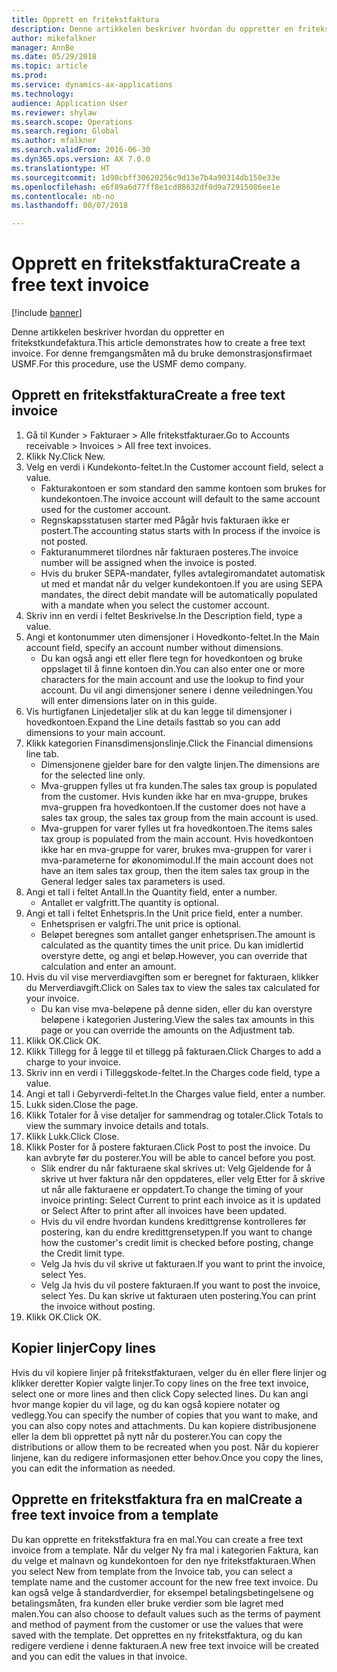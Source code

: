 ```yaml
--- 
title: Opprett en fritekstfaktura
description: Denne artikkelen beskriver hvordan du oppretter en fritekstkundefaktura.
author: mikefalkner
manager: AnnBe
ms.date: 05/29/2018
ms.topic: article
ms.prod: 
ms.service: dynamics-ax-applications
ms.technology: 
audience: Application User
ms.reviewer: shylaw
ms.search.scope: Operations
ms.search.region: Global
ms.author: mfalkner
ms.search.validFrom: 2016-06-30
ms.dyn365.ops.version: AX 7.0.0
ms.translationtype: HT
ms.sourcegitcommit: 1d98cbff30620256c9d13e7b4a90314db150e33e
ms.openlocfilehash: e6f89a6d77ff8e1cd88632df0d9a72915086ee1e
ms.contentlocale: nb-no
ms.lasthandoff: 08/07/2018

---
```


# <a name="create-a-free-text-invoice"></a><span data-ttu-id="a017b-103">Opprett en fritekstfaktura</span><span class="sxs-lookup"><span data-stu-id="a017b-103">Create a free text invoice</span></span>

[!include [banner](../includes/banner.md)]

<span data-ttu-id="a017b-104">Denne artikkelen beskriver hvordan du oppretter en fritekstkundefaktura.</span><span class="sxs-lookup"><span data-stu-id="a017b-104">This article demonstrates how to create a free text invoice.</span></span> <span data-ttu-id="a017b-105">For denne fremgangsmåten må du bruke demonstrasjonsfirmaet USMF.</span><span class="sxs-lookup"><span data-stu-id="a017b-105">For this procedure, use the USMF demo company.</span></span>

## <a name="create-a-free-text-invoice"></a><span data-ttu-id="a017b-106">Opprett en fritekstfaktura</span><span class="sxs-lookup"><span data-stu-id="a017b-106">Create a free text invoice</span></span>

1. <span data-ttu-id="a017b-107">Gå til Kunder > Fakturaer > Alle fritekstfakturaer.</span><span class="sxs-lookup"><span data-stu-id="a017b-107">Go to Accounts receivable > Invoices > All free text invoices.</span></span>
2. <span data-ttu-id="a017b-108">Klikk Ny.</span><span class="sxs-lookup"><span data-stu-id="a017b-108">Click New.</span></span>
3. <span data-ttu-id="a017b-109">Velg en verdi i Kundekonto-feltet.</span><span class="sxs-lookup"><span data-stu-id="a017b-109">In the Customer account field, select a value.</span></span>
    * <span data-ttu-id="a017b-110">Fakturakontoen er som standard den samme kontoen som brukes for kundekontoen.</span><span class="sxs-lookup"><span data-stu-id="a017b-110">The invoice account will default to the same account used for the customer account.</span></span>   
    * <span data-ttu-id="a017b-111">Regnskapsstatusen starter med Pågår hvis fakturaen ikke er postert.</span><span class="sxs-lookup"><span data-stu-id="a017b-111">The accounting status starts with In process if the invoice is not posted.</span></span>   
    * <span data-ttu-id="a017b-112">Fakturanummeret tilordnes når fakturaen posteres.</span><span class="sxs-lookup"><span data-stu-id="a017b-112">The invoice number will be assigned when the invoice is posted.</span></span>  
    * <span data-ttu-id="a017b-113">Hvis du bruker SEPA-mandater, fylles avtalegiromandatet automatisk ut med et mandat når du velger kundekontoen.</span><span class="sxs-lookup"><span data-stu-id="a017b-113">If you are using SEPA mandates, the direct debit mandate will be automatically populated with a mandate when you select the customer account.</span></span>  
4. <span data-ttu-id="a017b-114">Skriv inn en verdi i feltet Beskrivelse.</span><span class="sxs-lookup"><span data-stu-id="a017b-114">In the Description field, type a value.</span></span>
5. <span data-ttu-id="a017b-115">Angi et kontonummer uten dimensjoner i Hovedkonto-feltet.</span><span class="sxs-lookup"><span data-stu-id="a017b-115">In the Main account field, specify an account number without dimensions.</span></span>
    * <span data-ttu-id="a017b-116">Du kan også angi ett eller flere tegn for hovedkontoen og bruke oppslaget til å finne kontoen din.</span><span class="sxs-lookup"><span data-stu-id="a017b-116">You can also enter one or more characters for the main account and use the lookup to find your account.</span></span> <span data-ttu-id="a017b-117">Du vil angi dimensjoner senere i denne veiledningen.</span><span class="sxs-lookup"><span data-stu-id="a017b-117">You will enter dimensions later on in this guide.</span></span>  
6. <span data-ttu-id="a017b-118">Vis hurtigfanen Linjedetaljer slik at du kan legge til dimensjoner i hovedkontoen.</span><span class="sxs-lookup"><span data-stu-id="a017b-118">Expand the Line details fasttab so you can add dimensions to your main account.</span></span>
7. <span data-ttu-id="a017b-119">Klikk kategorien Finansdimensjonslinje.</span><span class="sxs-lookup"><span data-stu-id="a017b-119">Click the Financial dimensions line tab.</span></span>
    * <span data-ttu-id="a017b-120">Dimensjonene gjelder bare for den valgte linjen.</span><span class="sxs-lookup"><span data-stu-id="a017b-120">The dimensions are for the selected line only.</span></span>    
    * <span data-ttu-id="a017b-121">Mva-gruppen fylles ut fra kunden.</span><span class="sxs-lookup"><span data-stu-id="a017b-121">The sales tax group is populated from the customer.</span></span> <span data-ttu-id="a017b-122">Hvis kunden ikke har en mva-gruppe, brukes mva-gruppen fra hovedkontoen.</span><span class="sxs-lookup"><span data-stu-id="a017b-122">If the customer does not have a sales tax group, the sales tax group from the main account is used.</span></span>  
    * <span data-ttu-id="a017b-123">Mva-gruppen for varer fylles ut fra hovedkontoen.</span><span class="sxs-lookup"><span data-stu-id="a017b-123">The items sales tax group is populated from the main account.</span></span> <span data-ttu-id="a017b-124">Hvis hovedkontoen ikke har en mva-gruppe for varer, brukes mva-gruppen for varer i mva-parameterne for økonomimodul.</span><span class="sxs-lookup"><span data-stu-id="a017b-124">If the main account does not have an item sales tax group, then the item sales tax group in the General ledger sales tax parameters is used.</span></span>    
8. <span data-ttu-id="a017b-125">Angi et tall i feltet Antall.</span><span class="sxs-lookup"><span data-stu-id="a017b-125">In the Quantity field, enter a number.</span></span>
    * <span data-ttu-id="a017b-126">Antallet er valgfritt.</span><span class="sxs-lookup"><span data-stu-id="a017b-126">The quantity is optional.</span></span>  
9. <span data-ttu-id="a017b-127">Angi et tall i feltet Enhetspris.</span><span class="sxs-lookup"><span data-stu-id="a017b-127">In the Unit price field, enter a number.</span></span>
    * <span data-ttu-id="a017b-128">Enhetsprisen er valgfri.</span><span class="sxs-lookup"><span data-stu-id="a017b-128">The unit price is optional.</span></span>  
    * <span data-ttu-id="a017b-129">Beløpet beregnes som antallet ganger enhetsprisen.</span><span class="sxs-lookup"><span data-stu-id="a017b-129">The amount is calculated as the quantity times the unit price.</span></span> <span data-ttu-id="a017b-130">Du kan imidlertid overstyre dette, og angi et beløp.</span><span class="sxs-lookup"><span data-stu-id="a017b-130">However, you can override that calculation and enter an amount.</span></span>  
10. <span data-ttu-id="a017b-131">Hvis du vil vise merverdiavgiften som er beregnet for fakturaen, klikker du Merverdiavgift.</span><span class="sxs-lookup"><span data-stu-id="a017b-131">Click on Sales tax to view the sales tax calculated for your invoice.</span></span>
    * <span data-ttu-id="a017b-132">Du kan vise mva-beløpene på denne siden, eller du kan overstyre beløpene i kategorien Justering.</span><span class="sxs-lookup"><span data-stu-id="a017b-132">View the sales tax amounts in this page or you can override the amounts on the Adjustment tab.</span></span>  
11. <span data-ttu-id="a017b-133">Klikk OK.</span><span class="sxs-lookup"><span data-stu-id="a017b-133">Click OK.</span></span>
12. <span data-ttu-id="a017b-134">Klikk Tillegg for å legge til et tillegg på fakturaen.</span><span class="sxs-lookup"><span data-stu-id="a017b-134">Click Charges to add a charge to your invoice.</span></span> 
13. <span data-ttu-id="a017b-135">Skriv inn en verdi i Tilleggskode-feltet.</span><span class="sxs-lookup"><span data-stu-id="a017b-135">In the Charges code field, type a value.</span></span>
14. <span data-ttu-id="a017b-136">Angi et tall i Gebyrverdi-feltet.</span><span class="sxs-lookup"><span data-stu-id="a017b-136">In the Charges value field, enter a number.</span></span>
15. <span data-ttu-id="a017b-137">Lukk siden.</span><span class="sxs-lookup"><span data-stu-id="a017b-137">Close the page.</span></span>
16. <span data-ttu-id="a017b-138">Klikk Totaler for å vise detaljer for sammendrag og totaler.</span><span class="sxs-lookup"><span data-stu-id="a017b-138">Click Totals to view the summary invoice details and totals.</span></span>
17. <span data-ttu-id="a017b-139">Klikk Lukk.</span><span class="sxs-lookup"><span data-stu-id="a017b-139">Click Close.</span></span>
18. <span data-ttu-id="a017b-140">Klikk Poster for å postere fakturaen.</span><span class="sxs-lookup"><span data-stu-id="a017b-140">Click Post to post the invoice.</span></span> <span data-ttu-id="a017b-141">Du kan avbryte før du posterer.</span><span class="sxs-lookup"><span data-stu-id="a017b-141">You will be able to cancel before you post.</span></span>
    * <span data-ttu-id="a017b-142">Slik endrer du når fakturaene skal skrives ut: Velg Gjeldende for å skrive ut hver faktura når den oppdateres, eller velg Etter for å skrive ut når alle fakturaene er oppdatert.</span><span class="sxs-lookup"><span data-stu-id="a017b-142">To change the timing of your invoice printing:  Select Current to print each invoice as it is updated   or  Select After to print after all invoices have been updated.</span></span>  
    * <span data-ttu-id="a017b-143">Hvis du vil endre hvordan kundens kredittgrense kontrolleres før postering, kan du endre kredittgrensetypen.</span><span class="sxs-lookup"><span data-stu-id="a017b-143">If you want to change how the customer's credit limit is checked before posting, change the Credit limit type.</span></span>  
    * <span data-ttu-id="a017b-144">Velg Ja hvis du vil skrive ut fakturaen.</span><span class="sxs-lookup"><span data-stu-id="a017b-144">If you want to print the invoice, select Yes.</span></span>  
    * <span data-ttu-id="a017b-145">Velg Ja hvis du vil postere fakturaen.</span><span class="sxs-lookup"><span data-stu-id="a017b-145">If you want to post the invoice, select Yes.</span></span> <span data-ttu-id="a017b-146">Du kan skrive ut fakturaen uten postering.</span><span class="sxs-lookup"><span data-stu-id="a017b-146">You can print the invoice without posting.</span></span>  
19. <span data-ttu-id="a017b-147">Klikk OK.</span><span class="sxs-lookup"><span data-stu-id="a017b-147">Click OK.</span></span>

## <a name="copy-lines"></a><span data-ttu-id="a017b-148">Kopier linjer</span><span class="sxs-lookup"><span data-stu-id="a017b-148">Copy lines</span></span>
<span data-ttu-id="a017b-149">Hvis du vil kopiere linjer på fritekstfakturaen, velger du én eller flere linjer og klikker deretter Kopier valgte linjer.</span><span class="sxs-lookup"><span data-stu-id="a017b-149">To copy lines on the free text invoice, select one or more lines and then click Copy selected lines.</span></span> <span data-ttu-id="a017b-150">Du kan angi hvor mange kopier du vil lage, og du kan også kopiere notater og vedlegg.</span><span class="sxs-lookup"><span data-stu-id="a017b-150">You can specify the number of copies that you want to make, and you can also copy notes and attachments.</span></span> <span data-ttu-id="a017b-151">Du kan kopiere distribusjonene eller la dem bli opprettet på nytt når du posterer.</span><span class="sxs-lookup"><span data-stu-id="a017b-151">You can copy the distributions or allow them to be recreated when you post.</span></span> <span data-ttu-id="a017b-152">Når du kopierer linjene, kan du redigere informasjonen etter behov.</span><span class="sxs-lookup"><span data-stu-id="a017b-152">Once you copy the lines, you can edit the information as needed.</span></span> 

## <a name="create-a-free-text-invoice-from-a-template"></a><span data-ttu-id="a017b-153">Opprette en fritekstfaktura fra en mal</span><span class="sxs-lookup"><span data-stu-id="a017b-153">Create a free text invoice from a template</span></span>
<span data-ttu-id="a017b-154">Du kan opprette en fritekstfaktura fra en mal.</span><span class="sxs-lookup"><span data-stu-id="a017b-154">You can create a free text invoice from a template.</span></span> <span data-ttu-id="a017b-155">Når du velger Ny fra mal i kategorien Faktura, kan du velge et malnavn og kundekontoen for den nye fritekstfakturaen.</span><span class="sxs-lookup"><span data-stu-id="a017b-155">When you select New from template from the Invoice tab, you can select a template name and the customer account for the new free text invoice.</span></span> <span data-ttu-id="a017b-156">Du kan også velge å standardverdier, for eksempel betalingsbetingelsene og betalingsmåten, fra kunden eller bruke verdier som ble lagret med malen.</span><span class="sxs-lookup"><span data-stu-id="a017b-156">You can also choose to default values such as the terms of payment and method of payment from the customer or use the values that were saved with the template.</span></span> <span data-ttu-id="a017b-157">Det opprettes en ny fritekstfaktura, og du kan redigere verdiene i denne fakturaen.</span><span class="sxs-lookup"><span data-stu-id="a017b-157">A new free text invoice will be created and you can edit the values in that invoice.</span></span> 


